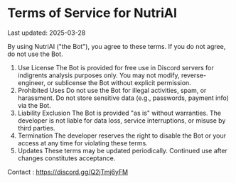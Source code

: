 # Terms of Service for NutriAI

Last updated: 2025-03-28

By using NutriAI ("the Bot"), you agree to these terms. If you do not agree, do not use the Bot.
1. Use License
The Bot is provided for free use in Discord servers for indigrents analysis purposes only.
You may not modify, reverse-engineer, or sublicense the Bot without explicit permission.
2. Prohibited Uses
Do not use the Bot for illegal activities, spam, or harassment.
Do not store sensitive data (e.g., passwords, payment info) via the Bot.
3. Liability Exclusion
The Bot is provided "as is" without warranties. The developer is not liable for data loss, service interruptions, or misuse by third parties.
4. Termination
The developer reserves the right to disable the Bot or your access at any time for violating these terms.
5. Updates
These terms may be updated periodically. Continued use after changes constitutes acceptance.

Contact : https://discord.gg/Q2jTmj6yFM

